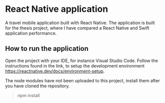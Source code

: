 # React Native application 
A travel mobile application built with React Native. The application is built for the thesis project, where I have compared a React Native and Swift application performance. 


## How to run the application
Open the project with your IDE, for instance Visual Studio Code. Follow the instructions found in the link, to setup the development environment https://reactnative.dev/docs/environment-setup.


The node modules have not been uploaded to this project, install them after you have cloned the repository.
> npm install 
